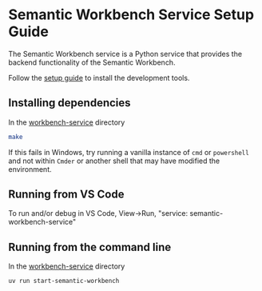 # Semantic Workbench Service Setup Guide

The Semantic Workbench service is a Python service that provides the backend functionality of the Semantic Workbench.

Follow the [setup guide](../docs/SETUP_DEV_ENVIRONMENT.md) to install the development tools.

## Installing dependencies

In the [workbench-service](./) directory

```sh
make
```

If this fails in Windows, try running a vanilla instance of `cmd` or `powershell` and not within `Cmder` or another shell that may have modified the environment.

## Running from VS Code

To run and/or debug in VS Code, View->Run, "service: semantic-workbench-service"

## Running from the command line

In the [workbench-service](./) directory

```sh
uv run start-semantic-workbench
```
